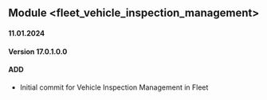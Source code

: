 ## Module <fleet_vehicle_inspection_management>

#### 11.01.2024
#### Version 17.0.1.0.0
#### ADD
- Initial commit for Vehicle Inspection Management in Fleet
